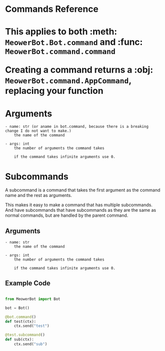 <p align="center"><h1>Commands Reference<h1></p>

This applies to both :meth: `MeowerBot.Bot.command` and :func: `MeowerBot.command.command`

Creating a command returns a :obj: `MeowerBot.command.AppCommand`, replacing your function

# Arguments

	- name: str (or aname in bot.command, because there is a breaking change I do not want to make.)
		the name of the command
	
	- args: int
		the number of arguments the command takes

		if the command takes infinite arguments use 0.


# Subcommands

A subcommand is a command that takes the first argument as the command name and the rest as arguments. 

This makes it easy to make a command that has multiple subcommands. And have subcommands that have subcommands as they are the same as normal commands, but are handled by the parent command.

## Arguments
	- name: str
		the name of the command
	
	- args: int
		the number of arguments the command takes

		if the command takes infinite arguments use 0.


## Example Code

```py

from MeowerBot import Bot

bot = Bot()

@bot.command()
def test(ctx):
	ctx.send("test")

@test.subcommand()
def sub(ctx):
	ctx.send("sub")

```
